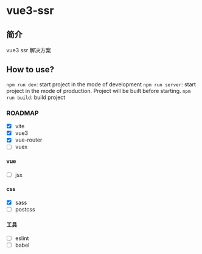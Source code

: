 # vue3-ssr

## 简介

vue3 ssr 解决方案

## How to use?

`npm run dev`: start project in the mode of development
`npm run server`: start project in the mode of production. Project will be built before starting.
`npm run build`: build project

### ROADMAP

- [x] vite
- [x] vue3
- [x] vue-router
- [ ] vuex

#### vue

- [ ] jsx

#### css

- [x] sass
- [ ] postcss

#### 工具

- [ ] eslint
- [ ] babel
